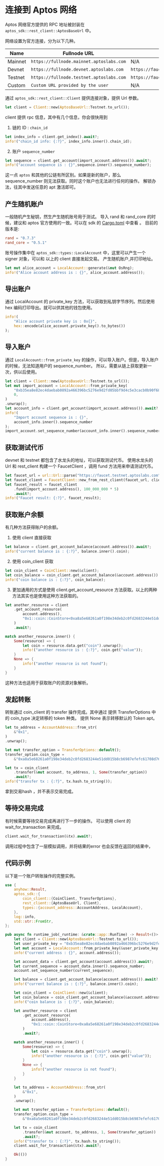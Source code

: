 
# 连接到 Aptos 网络

Aptos 网络官方提供的 RPC 地址被封装在 `aptos_sdk::rest_client::AptosBaseUrl` 中。

网络设置为官方连接，分为以下几种。

| Name    | Fullnode URL                             | Faucet URL                             |
| ------- | ---------------------------------------- | -------------------------------------- |
| Mainnet | `https://fullnode.mainnet.aptoslabs.com` | N/A                                    |
| Devnet  | `https://fullnode.devnet.aptoslabs.com`  | `https://faucet.devnet.aptoslabs.com`  |
| Testnet | `https://fullnode.testnet.aptoslabs.com` | `https://faucet.testnet.aptoslabs.com` |
| Custom  | `Custom URL provided by the user`        | N/A                                    |

通过 `aptos_sdk::rest_client::Client` 提供连接对象，提供 Url 参数。

```rust
let client = Client::new(AptosBaseUrl::Testnet.to_url());
```

client 提供 rpc 信息，其中有几个信息，你会很快用到

1. 链的 ID : `chain_id`

```rust
let index_info = client.get_index().await?;
info!("chain_id info: {:?}", index_info.inner().chain_id);
```

2. 账户 `sequence_number`

```rust
let sequence = client.get_account(import_account.address()).await?;
info!("account sequence is : {}",sequence.inner().sequence_number);
```

这一点 `aptos` 和其他的公链有所区别。如果是新的账户，那么 sequence_number 则无法获取。同时这个账户也无法进行任何的操作。
解锁办法，往其中发送任意的 apt 激活即可。

## 产生随机账户

一般随机产生秘钥，然生产生随机账号用于测试。
导入 rand 和 rand_core 的时候，建议和 aptos 官方使用的一致。可以在 sdk 的 [Cargo.toml](https://github.com/aptos-labs/aptos-core/blob/main/Cargo.toml) 中查看 。
目前的版本是:

```toml
rand = "0.7.3"
rand_core = "0.5.1"
```

账号操作集中在 `aptos_sdk::types::LocalAccount` 中，这里可以产生一个 signer 对象，可以和 以上的 client 直接发起交易。
产生随机账户,并打印地址。

```rust
let mut alice_account = LocalAccount::generate(&mut OsRng);
info!("Alice account address is : {}", alice_account.address());
```

## 导出账户

通过 LocalAccount 的 private_key 方法，可以获取到私钥字节序列。然后使用 hex 编码打印导出。就可以供其他的钱包使用。 

```rust
info!(
    "Alice account private key is : 0x{}",
    hex::encode(alice_account.private_key().to_bytes())
);
```

## 导入账户

通过 `LocalAccount::from_private_key` 的操作，可以导入账户。但是，导入账户的时候，无法知道用户的 sequence_number。
所以，需要从链上获取更新一次，供以后使用。

```rust
let client = Client::new(AptosBaseUrl::Testnet.to_url());
let mut import_account = LocalAccount::from_private_key(
    "0xb35ea8e82ec4daebab0892a466396bc5276e9d2fd05bbf9d4c5e3cacb0b90f68",
    0,
)
.unwrap();
let account_info = client.get_account(import_account.address()).await?;
info!(
    "Import account sequence is : {}",
    account_info.inner().sequence_number
);
import_account.set_sequence_number(account_info.inner().sequence_number);
```

## 获取测试代币

devnet 和  testnet 都包含了水龙头的地址，可以获取测试代币。
使用水龙头的 Url 和 rest_client 构建一个 FaucetClient ，调用 fund 方法用来申请测试代币。

```rust
let faucet_url = url::Url::parse("https://faucet.testnet.aptoslabs.com")?;
let faucet_client = FaucetClient::new_from_rest_client(faucet_url, client.clone());
let faucet_result = faucet_client
    .fund(import_account.address(), 100_000_000 * 5)
    .await?;
info!("Faucet result: {:?}", faucet_result);
```

## 获取账户余额

有几种方法获得账户的余额。

1. 使用 client 直接获取

```rust
let balance = client.get_account_balance(account.address()).await?;
info!("current balance is : {:?}", balance.inner().coin);
```

2. 使用 coin_client 获取

```rust
let coin_client = CoinClient::new(&client);
let coin_balance = coin_client.get_account_balance(&account.address()).await?;
info!("coin balance is : {:?}", coin_balance);
```

3. 更加通用的方式是使用 client.get_account_resource 方法获取。以上的两种方法其实也是使用这种方法获取的。 

```rust
let another_resource = client
    .get_account_resource(
        account.address(),
        "0x1::coin::CoinStore<0xa8a5e68261a0f198e34deb2c0fd2683244e51dd015b8cb6987efefc61708d76a::Kana::Kana>",
    )
    .await?;

match another_resource.inner() {
    Some(resource) => {
        let coin = resource.data.get("coin").unwrap();
        info!("another resource is : {:?}", coin.get("value"));
    }
    None => {
        info!("another resource is not found");
    }
}
```

这种方法也适用于获取账户的资源对象解析。

## 发起转账

转账通过 coin_client 的 transfer 操作完成。其中通过 提供 TransferOptions 中的 coin_type 决定转移的 token 种类。
提供 None 表示转移默认的 Token apt。

```rust
let to_address = AccountAddress::from_str(
    &"0x1",
)
.unwrap();

let mut transfer_option = TransferOptions::default();
transfer_option.coin_type =
    &"0xa8a5e68261a0f198e34deb2c0fd2683244e51dd015b8cb6987efefc61708d76a::Kana::Kana";

let tx = coin_client
    .transfer(&mut account, to_address, 1, Some(transfer_option))
    .await?;
info!("transfer tx : {:?}", tx.hash.to_string());
```
拿到交易hash ，并不表示交易完成。

## 等待交易完成

有时候需要等待交易完成再进行下一步的操作。 可以使用 client 的 wait_for_transaction 来完成。

```rust
client.wait_for_transaction(&tx).await?;
```

调用过程中包含了一层模拟调用，并将结果的error 也会反馈在返回的结果中，

## 代码示例

以下是一个账户转账操作的完整实例。


```rust
use {
    anyhow::Result,
    aptos_sdk::{
        coin_client::{CoinClient, TransferOptions},
        rest_client::{AptosBaseUrl, Client},
        types::{account_address::AccountAddress, LocalAccount},
    },
    log::info,
    std::str::FromStr,
};

pub async fn runtime_job(_runtime: &crate::app::RunTime) -> Result<()> {
    let client = Client::new(AptosBaseUrl::Testnet.to_url());
    let user_private_key = "0xb35ea8e82ec4daebab0892a466396bc5276e9d2fd05bbf9d4c5e3cacb0b90f68";
    let mut account = LocalAccount::from_private_key(&user_private_key, 0)?;
    info!("current address : {}", account.address());

    let account_data = client.get_account(account.address()).await?;
    let current_sequence = account_data.inner().sequence_number;
    account.set_sequence_number(current_sequence);

    let balance = client.get_account_balance(account.address()).await?;
    info!("current balance is : {:?}", balance.inner().coin);

    let coin_client = CoinClient::new(&client);
    let coin_balance = coin_client.get_account_balance(&account.address()).await?;
    info!("coin balance is : {:?}", coin_balance);

    let another_resource = client
        .get_account_resource(
            account.address(),
            "0x1::coin::CoinStore<0xa8a5e68261a0f198e34deb2c0fd2683244e51dd015b8cb6987efefc61708d76a::Kana::Kana>",
        )
        .await?;

    match another_resource.inner() {
        Some(resource) => {
            let coin = resource.data.get("coin").unwrap();
            info!("another resource is : {:?}", coin.get("value"));
        }
        None => {
            info!("another resource is not found");
        }
    }

    let to_address = AccountAddress::from_str(
        &"0x1",
    )
    .unwrap();

    let mut transfer_option = TransferOptions::default();
    transfer_option.coin_type =
        &"0xa8a5e68261a0f198e34deb2c0fd2683244e51dd015b8cb6987efefc61708d76a::Kana::Kana";

    let tx = coin_client
        .transfer(&mut account, to_address, 1, Some(transfer_option))
        .await?;
    info!("transfer tx : {:?}", tx.hash.to_string());
    client.wait_for_transaction(&tx).await?;

    Ok(())
}

```